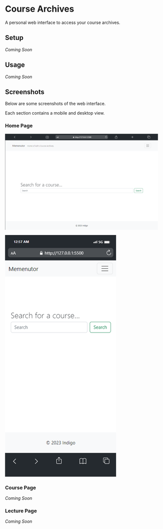 # Course Archives
A personal web interface to access your course archives.

## Setup

*Coming Soon*

## Usage

*Coming Soon*

## Screenshots

Below are some screenshots of the web interface.

Each section contains a mobile and desktop view.

### Home Page

![Desktop](https://raw.githubusercontent.com/ashenafee/Course-Archives/master/screenshots/index.png)

![Mobile](https://raw.githubusercontent.com/ashenafee/Course-Archives/master/screenshots/index-mobile.png)

### Course Page

*Coming Soon*

### Lecture Page

*Coming Soon*
